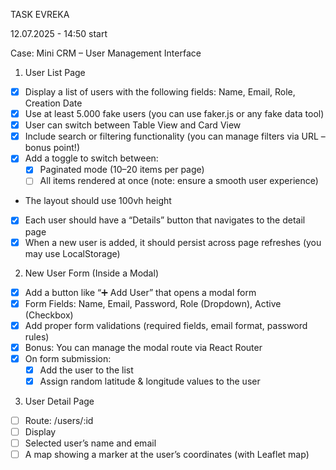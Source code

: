TASK EVREKA

12.07.2025 - 14:50 start

Case: Mini CRM – User Management Interface

1. User List Page

- [x] Display a list of users with the following fields: Name, Email, Role, Creation Date
- [x] Use at least 5.000 fake users (you can use faker.js or any fake data tool)
- [x] User can switch between Table View and Card View
- [x] Include search or filtering functionality (you can manage filters via URL – bonus point!)
- [x] Add a toggle to switch between:
  - [x] Paginated mode (10–20 items per page)
  - [ ] All items rendered at once (note: ensure a smooth user experience)
- The layout should use 100vh height
- [x] Each user should have a “Details” button that navigates to the detail page
- [x] When a new user is added, it should persist across page refreshes (you may use
      LocalStorage)

2. New User Form (Inside a Modal)

- [x] Add a button like “➕ Add User” that opens a modal form
- [x] Form Fields: Name, Email, Password, Role (Dropdown), Active (Checkbox)
- [x] Add proper form validations (required fields, email format, password rules)
- [x] Bonus: You can manage the modal route via React Router
- [x] On form submission:
  - [x] Add the user to the list
  - [x] Assign random latitude & longitude values to the user

3. User Detail Page

- [ ] Route: /users/:id
- [ ] Display
- [ ] Selected user’s name and email
- [ ] A map showing a marker at the user’s coordinates (with Leaflet map)
